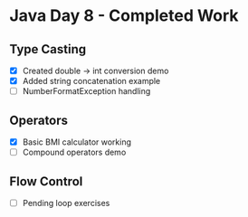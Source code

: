 # Java Day 8 - Completed Work

## Type Casting
- [x] Created double → int conversion demo  
- [x] Added string concatenation example  
- [ ] NumberFormatException handling  

## Operators  
- [x] Basic BMI calculator working  
- [ ] Compound operators demo  

## Flow Control  
- [ ] Pending loop exercises  